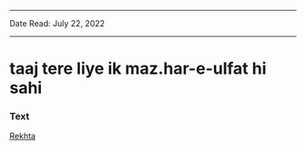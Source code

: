 
---

Date Read: July 22, 2022

---


# taaj tere liye ik maz.har-e-ulfat hi sahi


### Text

[Rekhta](https://www.rekhta.org/nazms/taaj-mahal-taaj-tere-liye-ik-mazhar-e-ulfat-hii-sahii-sahir-ludhianvi-nazms?lang=ur)

